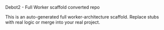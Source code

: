 Debot2 - Full Worker scaffold converted repo

This is an auto-generated full worker-architecture scaffold. Replace stubs with real logic or merge into your real project.